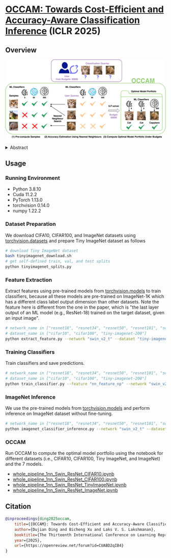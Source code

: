 # [OCCAM: Towards Cost-Efficient and Accuracy-Aware Classification Inference](https://openreview.net/forum?id=CUABD2qIB4) (ICLR 2025)

## Overview
![](./figures/overall_pipeline.png)

<details>
<summary>Abstract</summary>
 Classification tasks play a fundamental role in various applications, spanning domains such as healthcare, natural language processing and computer vision. With the growing popularity and capacity of machine learning models, people can easily access trained classifiers as a service online or offline. However, model use comes with a cost and classifiers of higher capacity (such as large foundation models) usually incur higher inference costs. To harness the respective strengths of different classifiers, we propose a principled approach, OCCAM, to compute the best classifier assignment strategy over classification queries (termed as the optimal model portfolio) so that the aggregated accuracy is maximized, under user-specified cost budgets. Our approach uses an unbiased and low-variance accuracy estimator and effectively computes the optimal solution by solving an integer linear programming problem. On a variety of real-world datasets, OCCAM achieves 40% cost reduction with little to no accuracy drop.
</details>

## Usage

### Running Environment
- Python 3.8.10
- Cuda 11.2.2
- PyTorch 1.13.0
- torchvision 0.14.0
- numpy 1.22.2

### Dataset Preparation
We download CIFA10, CIFAR100, and ImageNet datasets using [torchvision.datasets](https://pytorch.org/vision/stable/datasets.html) and prepare Tiny ImageNet dataset as follows
```bash
# download Tiny ImageNet dataset
bash tinyimagenet_download.sh
# get self-defined train, val, and test splits
python tinyimagenet_splits.py
```

### Feature Extraction
Extract features using pre-trained models from [torchvision.models](https://pytorch.org/vision/stable/models.html) to train classifiers, because all these models are pre-trained on ImageNet-1K which has a different class label output dimension than other datasets. Note the feature here is different from the one in the paper, which is "the last layer output of an ML model (e.g., ResNet-18)  trained on the target dataset,
given an input image".
```bash
# network_name in ["resnet18", "resnet34", "resnet50", "resnet101", "swin_v2_t", "swin_v2_s", "swin_v2_b"]
# dataset_name in ["cifar10", "cifar100", "tiny-imagenet-200"]
python extract_feature.py --network "swin_v2_t" --dataset "tiny-imagenet-200"
```

### Training Classifiers
Train classifiers and save predictions.
```bash
# network_name in ["resnet18", "resnet34", "resnet50", "resnet101", "swin_v2_t", "swin_v2_s", "swin_v2_b"]
# dataset_name in ["cifar10", "cifar100", "tiny-imagenet-200"]
python train_classifier.py --feature "nn_feature_np" --network "swin_v2_t" --dataset "tiny-imagenet-200"
```

### ImageNet Inference
We use the pre-trained models from [torchvision.models](https://pytorch.org/vision/stable/models.html) and perform inference on ImageNet dataset without fine-tuning.
```bash
# network_name in ["resnet18", "resnet34", "resnet50", "resnet101", "swin_v2_t", "swin_v2_s", "swin_v2_b"]
python imagenet_classifier_inference.py --network "swin_v2_t" --dataset "imagenet"
```

### OCCAM
Run OCCAM to compute the optimal model portfolio using the notebook for different datasets (i.e., CIFAR10, CIFAR100, Tiny ImageNet, and ImageNet) and the 7 models. 
- [whole_pipeline_1nn_Swin_ResNet_CIFAR10.ipynb](./notebooks/whole_pipeline_1nn_Swin_ResNet_CIFAR10.ipynb)
- [whole_pipeline_1nn_Swin_ResNet_CIFAR100.ipynb](./notebooks/whole_pipeline_1nn_Swin_ResNet_CIFAR100.ipynb)
- [whole_pipeline_1nn_Swin_ResNet_TinyImageNet.ipynb](./notebooks/whole_pipeline_1nn_Swin_ResNet_TinyImageNet.ipynb)
- [whole_pipeline_1nn_Swin_ResNet_ImageNet.ipynb](./notebooks/whole_pipeline_1nn_Swin_ResNet_ImageNet.ipynb)

## Citation 
```bibtex
@inproceedings{ding2025occam,
    title={{OCCAM}: Towards Cost-Efficient and Accuracy-Aware Classification Inference},
    author={Dujian Ding and Bicheng Xu and Laks V. S. Lakshmanan},
    booktitle={The Thirteenth International Conference on Learning Representations},
    year={2025},
    url={https://openreview.net/forum?id=CUABD2qIB4}
}

```
